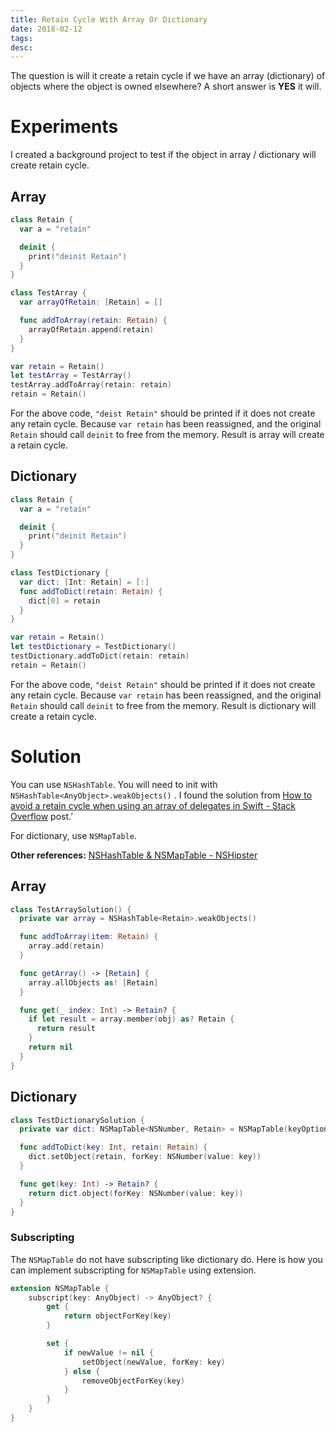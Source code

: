 ```yaml
---
title: Retain Cycle With Array Or Dictionary
date: 2018-02-12
tags:
desc:
---
```


The question is will it create a retain cycle if we have an array  (dictionary) of objects where the object is owned elsewhere? A short answer is **YES** it will.
<!--more-->

# Experiments
I created a background project to test if the object in array / dictionary will create retain cycle.

## Array
```swift
class Retain {
  var a = "retain"

  deinit {
    print("deinit Retain")
  }
}

class TestArray {
  var arrayOfRetain: [Retain] = []

  func addToArray(retain: Retain) {
    arrayOfRetain.append(retain)
  }
}

var retain = Retain()
let testArray = TestArray()
testArray.addToArray(retain: retain)
retain = Retain()
```

For the above code, `"deist Retain"` should be printed if it does not create any retain cycle. Because `var retain` has been reassigned, and the original `Retain` should call `deinit` to free from the memory.  Result is array will create a retain cycle.

## Dictionary
```swift
class Retain {
  var a = "retain"

  deinit {
    print("deinit Retain")
  }
}

class TestDictionary {
  var dict: [Int: Retain] = [:]
  func addToDict(retain: Retain) {
    dict[0] = retain
  }
}

var retain = Retain()
let testDictionary = TestDictionary()
testDictionary.addToDict(retain: retain)
retain = Retain()
```

For the above code, `"deist Retain"` should be printed if it does not create any retain cycle. Because `var retain` has been reassigned, and the original `Retain` should call `deinit` to free from the memory.  Result is dictionary will create a retain cycle.

# Solution
You can use `NSHashTable`. You will need to init with `NSHashTable<AnyObject>.weakObjects()` . I found the solution from [How to avoid a retain cycle when using an array of delegates in Swift - Stack Overflow](https://stackoverflow.com/a/42460276/2581637) post.’

For dictionary, use `NSMapTable`.

**Other references:**
[NSHashTable & NSMapTable - NSHipster](https://nshipster.com/nshashtable-and-nsmaptable/)

## Array
```swift
class TestArraySolution() {
  private var array = NSHashTable<Retain>.weakObjects()

  func addToArray(item: Retain) {
    array.add(retain)
  }

  func getArray() -> [Retain] {
    array.allObjects as! [Retain]
  }

  func get(_ index: Int) -> Retain? {
    if let result = array.member(obj) as? Retain {
      return result
    }
    return nil
  }
}
```

## Dictionary
```swift
class TestDictionarySolution {
  private var dict: NSMapTable<NSNumber, Retain> = NSMapTable(keyOptions: .strongMemory, valueOptions: .weakMemory)

  func addToDict(key: Int, retain: Retain) {
    dict.setObject(retain, forKey: NSNumber(value: key))
  }

  func get(key: Int) -> Retain? {
    return dict.object(forKey: NSNumber(value: key))
  }
}
```

### Subscripting
The `NSMapTable` do not have subscripting like dictionary do. Here is how you can implement subscripting for `NSMapTable` using extension.

```swift
extension NSMapTable {
    subscript(key: AnyObject) -> AnyObject? {
        get {
            return objectForKey(key)
        }

        set {
            if newValue != nil {
                setObject(newValue, forKey: key)
            } else {
                removeObjectForKey(key)
            }
        }
    }
}
```
